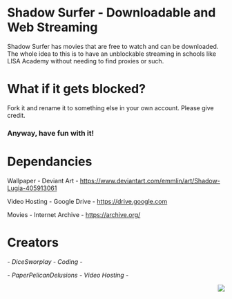 # Shadow Surfer - Downloadable and Web Streaming

Shadow Surfer has movies that are free to watch and can be downloaded. The whole idea to this is to have an unblockable streaming in schools like LISA Academy without needing to find proxies or such.

# What if it gets blocked?

Fork it and rename it to something else in your own account. Please give credit.

### Anyway, have fun with it!

# Dependancies

Wallpaper - Deviant Art - https://www.deviantart.com/emmlin/art/Shadow-Lugia-405913061

Video Hosting - Google Drive - https://drive.google.com

Movies - Internet Archive - https://archive.org/

# Creators

<i>- DiceSworplay - Coding -</i>

<i>- PaperPelicanDelusions - Video Hosting -</i>



<img align="right" src="https://media.tenor.com/Hm3NeUr3zoUAAAAi/shadow-lugia-lugia.gif">
